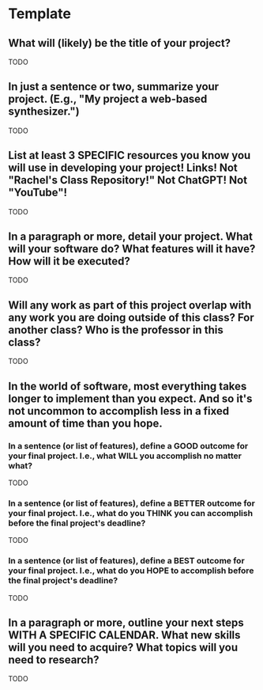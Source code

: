 # Template

## What will (likely) be the title of your project?

TODO

## In just a sentence or two, summarize your project. (E.g., "My project a web-based synthesizer.")

TODO

## List at least 3 SPECIFIC resources you know you will use in developing your project! Links! Not "Rachel's Class Repository!" Not ChatGPT! Not "YouTube"!

TODO

## In a paragraph or more, detail your project. What will your software do? What features will it have? How will it be executed?

TODO

## Will any work as part of this project overlap with any work you are doing outside of this class? For another class? Who is the professor in this class?

TODO

## In the world of software, most everything takes longer to implement than you expect. And so it's not uncommon to accomplish less in a fixed amount of time than you hope.

### In a sentence (or list of features), define a GOOD outcome for your final project. I.e., what WILL you accomplish no matter what?

TODO

### In a sentence (or list of features), define a BETTER outcome for your final project. I.e., what do you THINK you can accomplish before the final project's deadline?

TODO

### In a sentence (or list of features), define a BEST outcome for your final project. I.e., what do you HOPE to accomplish before the final project's deadline?

TODO

## In a paragraph or more, outline your next steps WITH A SPECIFIC CALENDAR. What new skills will you need to acquire? What topics will you need to research?

TODO
